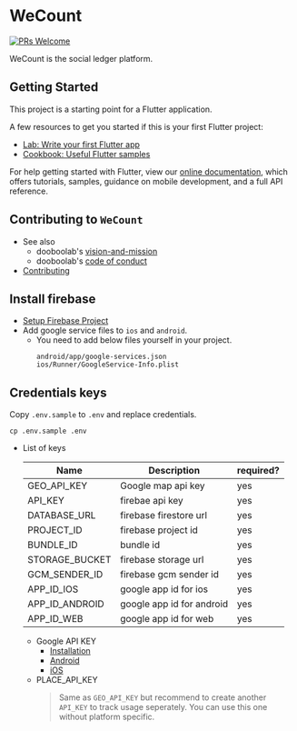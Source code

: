 # WeCount
[![PRs Welcome](https://img.shields.io/badge/PRs-welcome-brightgreen.svg?style=flat-square)](CONTRIBUTING.md)

WeCount is the social ledger platform.

## Getting Started

This project is a starting point for a Flutter application.

A few resources to get you started if this is your first Flutter project:

- [Lab: Write your first Flutter app](https://flutter.io/docs/get-started/codelab)
- [Cookbook: Useful Flutter samples](https://flutter.io/docs/cookbook)

For help getting started with Flutter, view our 
[online documentation](https://flutter.io/docs), which offers tutorials, 
samples, guidance on mobile development, and a full API reference.

## Contributing to `WeCount`
* See also
  - dooboolab's [vision-and-mission](https://dooboolab.com/vision_and_mission)
  - dooboolab's [code of conduct](https://dooboolab.com/code_of_conduct)
* [Contributing](CONTRIBUTING.md)

## Install firebase
* [Setup Firebase Project](https://firebase.google.com/docs/flutter/setup)
* Add google service files to `ios` and `android`.
  - You need to add below files yourself in your project.
    ```
    android/app/google-services.json
    ios/Runner/GoogleService-Info.plist
    ```

## Credentials keys
Copy `.env.sample` to `.env` and replace credentials.
```
cp .env.sample .env
```
* List of keys

  | Name             | Description                | required?    |
  |------------------|----------------------------|--------------|
  | GEO_API_KEY      | Google map api key         | yes          |
  | API_KEY          | firebae api key            | yes          |
  | DATABASE_URL     | firebase firestore url     | yes          |
  | PROJECT_ID       | firebase project id        | yes          |
  | BUNDLE_ID        | bundle id                  | yes          |
  | STORAGE_BUCKET   | firebase storage url       | yes          |
  | GCM_SENDER_ID    | firebase gcm sender id     | yes          |
  | APP_ID_IOS       | google app id for ios      | yes          |
  | APP_ID_ANDROID   | google app id for android  | yes          |
  | APP_ID_WEB       | google app id for web      | yes          |

   - Google API KEY
     * [Installation](https://developers.google.com/maps/documentation/geocoding/get-api-key)
     * [Android](https://developers.google.com/maps/documentation/android-sdk/get-api-key)
     * [iOS](https://developers.google.com/maps/documentation/ios-sdk/get-api-key)
   - PLACE_API_KEY
     > Same as `GEO_API_KEY` but recommend to create another `API_KEY` to track usage seperately. You can use this one without platform specific.
